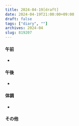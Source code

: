 ```yaml
---
title: 2024-04-19[draft]
date: 2024-04-19T21:00:00+09:00
draft: false
tags: ["diary", ""]
archives: 2024-04
slug: 819207
---
```

#### 午前
- 
#### 午後
- 
#### 体調
- 
#### その他
